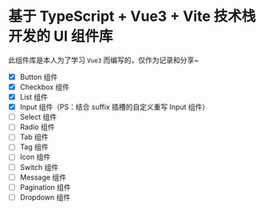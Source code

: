 # 基于 TypeScript + Vue3 + Vite 技术栈开发的 UI 组件库

此组件库是本人为了学习 `Vue3` 而编写的，仅作为记录和分享~

- [X] Button 组件
- [X] Checkbox 组件
- [X] List 组件
- [X] Input 组件（PS：结合 suffix 插槽的自定义重写 Input 组件）
- [ ] Select 组件
- [ ] Radio 组件
- [ ] Tab 组件
- [ ] Tag 组件
- [ ] Icon 组件
- [ ] Switch 组件
- [ ] Message 组件
- [ ] Pagination 组件
- [ ] Dropdown 组件
